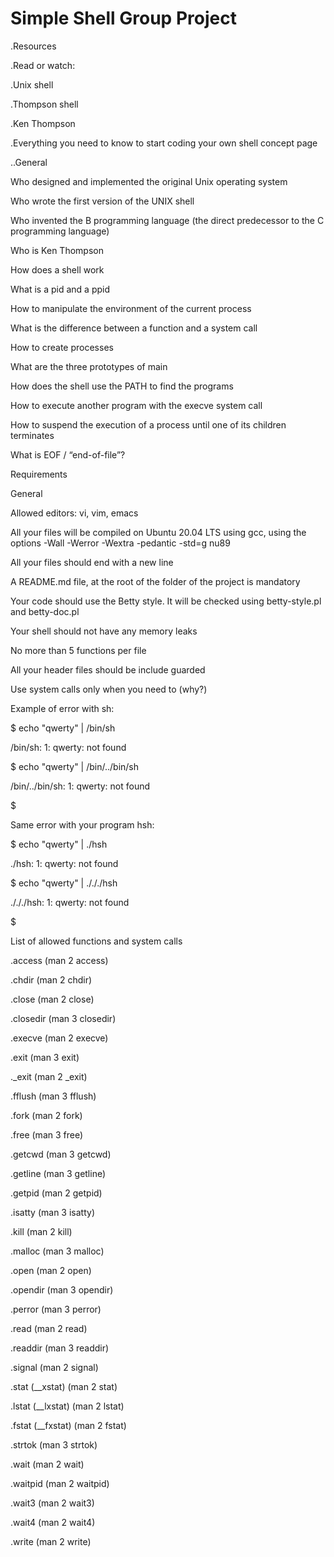 # Simple Shell Group Project

.Resources

.Read or watch:

.Unix shell

.Thompson shell

.Ken Thompson


.Everything you need to know to start coding your own shell concept page

..General

Who designed and implemented the original Unix operating system

Who wrote the first version of the UNIX shell

Who invented the B programming language (the direct predecessor to the C programming language)

Who is Ken Thompson

How does a shell work

What is a pid and a ppid

How to manipulate the environment of the current process

What is the difference between a function and a system call

How to create processes

What are the three prototypes of main

How does the shell use the PATH to find the programs

How to execute another program with the execve system call

How to suspend the execution of a process until one of its children terminates

What is EOF / “end-of-file”?



Requirements

General

Allowed editors: vi, vim, emacs

All your files will be compiled on Ubuntu 20.04 LTS using gcc, using the options -Wall -Werror -Wextra -pedantic -std=g
nu89

All your files should end with a new line

A README.md file, at the root of the folder of the project is mandatory

Your code should use the Betty style. It will be checked using betty-style.pl and betty-doc.pl

Your shell should not have any memory leaks

No more than 5 functions per file

All your header files should be include guarded

Use system calls only when you need to (why?)

Example of error with sh:

$ echo "qwerty" | /bin/sh

/bin/sh: 1: qwerty: not found

$ echo "qwerty" | /bin/../bin/sh

/bin/../bin/sh: 1: qwerty: not found

$

Same error with your program hsh:


$ echo "qwerty" | ./hsh

./hsh: 1: qwerty: not found

$ echo "qwerty" | ./././hsh

./././hsh: 1: qwerty: not found

$

List of allowed functions and system calls


.access (man 2 access)

.chdir (man 2 chdir)

.close (man 2 close)

.closedir (man 3 closedir)

.execve (man 2 execve)

.exit (man 3 exit)

._exit (man 2 _exit)

.fflush (man 3 fflush)

.fork (man 2 fork)

.free (man 3 free)

.getcwd (man 3 getcwd)

.getline (man 3 getline)

.getpid (man 2 getpid)

.isatty (man 3 isatty)

.kill (man 2 kill)

.malloc (man 3 malloc)

.open (man 2 open)

.opendir (man 3 opendir)

.perror (man 3 perror)

.read (man 2 read)

.readdir (man 3 readdir)

.signal (man 2 signal)

.stat (__xstat) (man 2 stat)

.lstat (__lxstat) (man 2 lstat)

.fstat (__fxstat) (man 2 fstat)

.strtok (man 3 strtok)

.wait (man 2 wait)

.waitpid (man 2 waitpid)

.wait3 (man 2 wait3)

.wait4 (man 2 wait4)

.write (man 2 write)